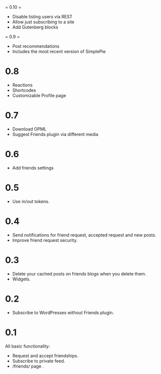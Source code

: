 = 0.10 =
- Disable listing users via REST
- Allow just subscribing to a site
- Add Gutenberg blocks

= 0.9 =
- Post recommendations
- Includes the most recent version of SimplePie

0.8
===
- Reactions
- Shortcodes
- Customizable Profile page

0.7
===
- Download OPML
- Suggest Friends plugin via different media

0.6
===
- Add friends settings

0.5
===
- Use in/out tokens.

0.4
===
- Send notifications for friend request, accepted request and new posts.
- Improve friend request security.

0.3
===
- Delete your cached posts on friends blogs when you delete them.
- Widgets.

0.2
===
- Subscribe to WordPresses without Friends plugin.

0.1
===
All basic functionality:
- Request and accept friendships.
- Subscribe to private feed.
- /friends/ page .

